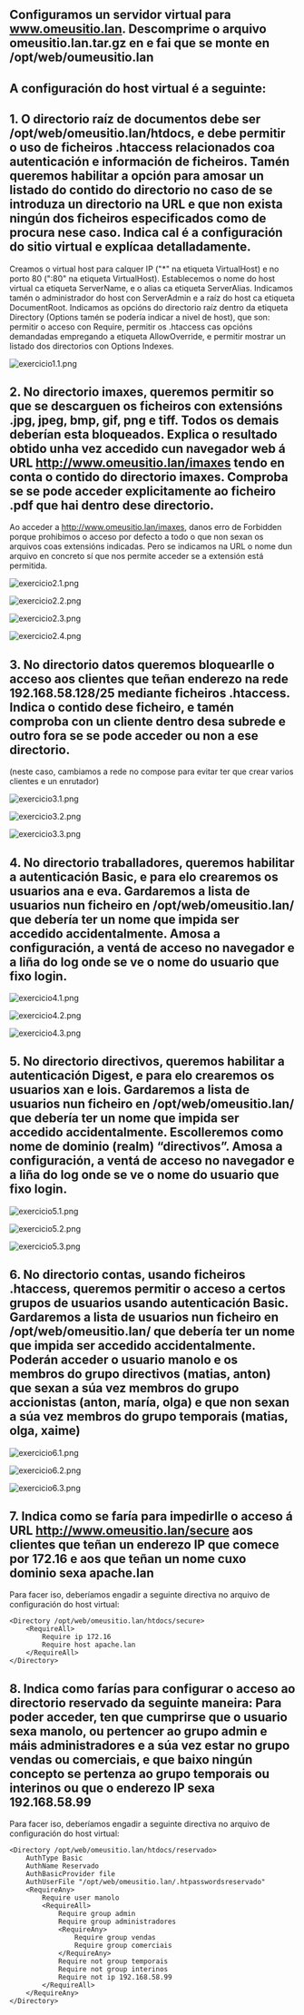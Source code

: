 ## Configuramos un servidor virtual para www.omeusitio.lan. Descomprime o arquivo omeusitio.lan.tar.gz en  e fai que se monte en /opt/web/oumeusitio.lan

## A configuración do host virtual é a seguinte:

## 1. O directorio raíz de documentos debe ser /opt/web/omeusitio.lan/htdocs, e debe permitir o uso de ficheiros .htaccess relacionados coa autenticación e información de ficheiros. Tamén queremos habilitar a opción para amosar un listado do contido do directorio no caso de se introduza un directorio na URL e que non exista ningún dos ficheiros especificados como de procura nese caso. Indica cal é a configuración do sitio virtual e explícaa detalladamente.

Creamos o virtual host para calquer IP ("*" na etiqueta VirtualHost) e no porto 80 (":80" na etiqueta VirtualHost). Establecemos o nome do host virtual ca etiqueta ServerName, e o alias ca etiqueta ServerAlias. Indicamos tamén o administrador do host con ServerAdmin e a raíz do host ca etiqueta DocumentRoot. Indicamos as opcións do directorio raíz dentro da etiqueta Directory (Options tamén se podería indicar a nivel de host), que son: permitir o acceso con Require, permitir os .htaccess cas opcións demandadas empregando a etiqueta AllowOverride, e permitir mostrar un listado dos directorios con Options Indexes.

![exercicio1.1.png](./imaxes/exercicio2/exercicio1.1.png)

## 2. No directorio imaxes, queremos permitir so que se descarguen os ficheiros con extensións .jpg, jpeg, bmp, gif, png e tiff. Todos os demais deberían esta bloqueados.  Explica o resultado obtido unha vez accedido cun navegador web á URL http://www.omeusitio.lan/imaxes tendo en conta o contido do directorio imaxes. Comproba se se pode acceder explicitamente ao ficheiro .pdf que hai dentro dese directorio. 

Ao acceder a http://www.omeusitio.lan/imaxes, danos erro de Forbidden porque prohibimos o acceso por defecto a todo o que non sexan os arquivos coas extensións indicadas. Pero se indicamos na URL o nome dun arquivo en concreto sí que nos permite acceder se a extensión está permitida.

![exercicio2.1.png](./imaxes/exercicio2/exercicio2.1.png)

![exercicio2.2.png](./imaxes/exercicio2/exercicio2.2.png)

![exercicio2.3.png](./imaxes/exercicio2/exercicio2.3.png)

![exercicio2.4.png](./imaxes/exercicio2/exercicio2.4.png)

## 3. No directorio datos queremos bloquearlle o acceso aos clientes que teñan enderezo na rede 192.168.58.128/25 mediante ficheiros .htaccess. Indica o contido dese ficheiro, e tamén comproba con un cliente dentro desa subrede e outro fora se se pode acceder ou non a ese directorio.

(neste caso, cambiamos a rede no compose para evitar ter que crear varios clientes e un enrutador)

![exercicio3.1.png](./imaxes/exercicio2/exercicio3.1.png)

![exercicio3.2.png](./imaxes/exercicio2/exercicio3.2.png)

![exercicio3.3.png](./imaxes/exercicio2/exercicio3.3.png)

## 4. No directorio traballadores, queremos habilitar a autenticación Basic, e para elo crearemos os usuarios ana e eva. Gardaremos a lista de usuarios nun ficheiro en /opt/web/omeusitio.lan/ que debería ter un nome que impida ser accedido accidentalmente. Amosa a configuración, a ventá de acceso no navegador e a liña do log onde se ve o nome do usuario que fixo login.

![exercicio4.1.png](./imaxes/exercicio2/exercicio4.1.png)

![exercicio4.2.png](./imaxes/exercicio2/exercicio4.2.png)

![exercicio4.3.png](./imaxes/exercicio2/exercicio4.3.png)

## 5. No directorio directivos, queremos habilitar a autenticación Digest, e para elo crearemos os usuarios xan e lois. Gardaremos a lista de usuarios nun ficheiro en /opt/web/omeusitio.lan/ que debería ter un nome que impida ser accedido accidentalmente. Escolleremos como nome de dominio (realm) “directivos”. Amosa a configuración, a ventá de acceso no navegador e a liña do log onde se ve o nome do usuario que fixo login.


![exercicio5.1.png](./imaxes/exercicio2/exercicio5.1.png)

![exercicio5.2.png](./imaxes/exercicio2/exercicio5.2.png)

![exercicio5.3.png](./imaxes/exercicio2/exercicio5.3.png)

## 6. No directorio contas, usando ficheiros .htaccess, queremos permitir o acceso a certos grupos de usuarios usando autenticación Basic. Gardaremos a lista de usuarios nun ficheiro en /opt/web/omeusitio.lan/ que debería ter un nome que impida ser accedido accidentalmente. Poderán acceder o usuario manolo e os membros do grupo directivos (matias, anton) que sexan a súa vez membros do grupo accionistas (anton, maría, olga) e que non sexan a súa vez membros do grupo temporais (matias, olga, xaime)

![exercicio6.1.png](./imaxes/exercicio2/exercicio6.1.png)

![exercicio6.2.png](./imaxes/exercicio2/exercicio6.2.png)

![exercicio6.3.png](./imaxes/exercicio2/exercicio6.3.png)

## 7. Indica como se faría para impedirlle o acceso á URL http://www.omeusitio.lan/secure aos clientes que teñan un enderezo IP que comece por 172.16 e aos que teñan un nome cuxo dominio sexa apache.lan

Para facer iso, deberíamos engadir a seguinte directiva no arquivo de configuración do host virtual:

    <Directory /opt/web/omeusitio.lan/htdocs/secure>
        <RequireAll>
            Require ip 172.16
            Require host apache.lan
        </RequireAll>
    </Directory>

## 8. Indica como farías para configurar o acceso ao directorio reservado da seguinte maneira: Para poder acceder, ten que cumprirse que o usuario sexa manolo, ou pertencer ao grupo admin e máis administradores e a súa vez estar no grupo vendas ou comerciais, e que baixo ningún concepto se pertenza ao grupo temporais ou interinos ou que o enderezo IP sexa 192.168.58.99

Para facer iso, deberíamos engadir a seguinte directiva no arquivo de configuración do host virtual:

    <Directory /opt/web/omeusitio.lan/htdocs/reservado>
        AuthType Basic
        AuthName Reservado
        AuthBasicProvider file
        AuthUserFile "/opt/web/omeusitio.lan/.htpasswordsreservado"
        <RequireAny>
            Require user manolo
            <RequireAll>
                Require group admin
                Require group administradores
                <RequireAny>
                    Require group vendas
                    Require group comerciais
                </RequireAny>
                Require not group temporais
                Require not group interinos
                Require not ip 192.168.58.99
            </RequireAll>            
        </RequireAny>
    </Directory>